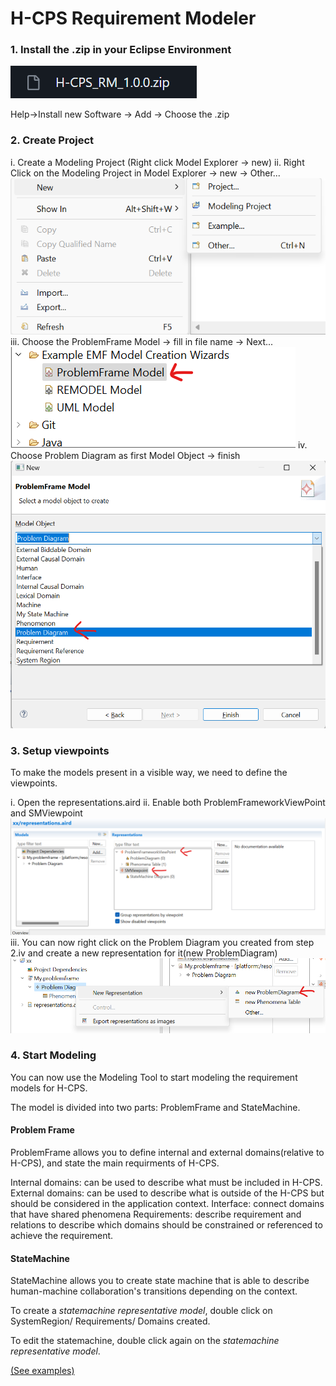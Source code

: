 # H-CPS Requirement Modeler
### 1. Install the .zip in your Eclipse Environment
![](./readme_pics/zip_in_github.png)

Help->Install new Software -> Add -> Choose the .zip

### 2. Create Project

i. Create a Modeling Project (Right click Model Explorer -> new)
ii. Right Click on the Modeling Project in Model Explorer -> new -> Other...
![](./readme_pics/modelling%20projects.png)
iii. Choose the ProblemFrame Model -> fill in file name -> Next...
![](./readme_pics/pf_model_project.png)
iv. Choose Problem Diagram as first Model Object -> finish
![](./readme_pics/problemDiagramRoot.png)

### 3. Setup viewpoints
To make the models present in a visible way, we need to define the viewpoints.

i. Open the representations.aird
ii. Enable both ProblemFrameworkViewPoint and SMViewpoint
![](./readme_pics/viewpoint_enables.png)
iii. You can now right click on the Problem Diagram you created from step 2.iv and create a new representation for it(new ProblemDiagram)
![](./readme_pics/newProblemDiagram.png)

### 4. Start Modeling
You can now use the Modeling Tool to start modeling the requirement models for H-CPS.

The model is divided into two parts: ProblemFrame and StateMachine.

#### **Problem Frame**
ProblemFrame allows you to define internal and external domains(relative to H-CPS), and state the main requirments of H-CPS.

Internal domains: can be used to describe what must be included in H-CPS.
External domains: can be used to describe what is outside of the H-CPS but should be considered in the application context.
Interface: connect domains that have shared phenomena
Requirements: describe requirement and relations to describe which domains should be constrained or referenced to achieve the requirement.

#### **StateMachine**
StateMachine allows you to create state machine that is able to describe human-machine collaboration's transitions depending on the context.

To create a *statemachine representative model*, double click on SystemRegion/ Requirements/ Domains created.

To edit the statemachine, double click again on the *statemachine representative model*.

[(See examples)](/example/)